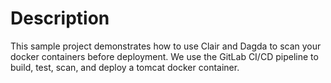 # Description

This sample project demonstrates how to use Clair and Dagda to scan your docker containers before deployment. We use the GitLab CI/CD pipeline to build, test, scan, and deploy a tomcat docker container.